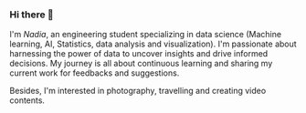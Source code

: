### Hi there 👋
I'm *Nadia*, an engineering student specializing in data science (Machine learning, AI, Statistics, data analysis and visualization). I'm passionate about harnessing the power of data to uncover insights and drive informed decisions. My journey is all about continuous learning and sharing my current work for feedbacks and suggestions.

Besides, I'm interested in photography, travelling  and creating video contents.


<!--
**nadiaSylla/nadiaSylla** is a ✨ _special_ ✨ repository because its `README.md` (this file) appears on your GitHub profile.

Here are some ideas to get you started:

- 🔭 I’m currently working on ...
- 🌱 I’m currently learning ...
- 👯 I’m looking to collaborate on ...
- 🤔 I’m looking for help with ...
- 💬 Ask me about ...
- 📫 How to reach me: ...
- 😄 Pronouns: ...
- ⚡ Fun fact: ...
-->
